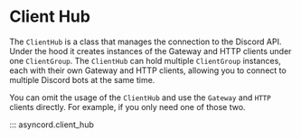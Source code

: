 # Client Hub

The `ClientHub` is a class that manages the connection to the Discord API. 
Under the hood it creates instances of the Gateway and HTTP clients under one `ClientGroup`. 
The `ClientHub` can hold multiple `ClientGroup` instances, each with their own Gateway and HTTP clients,
allowing you to connect to multiple Discord bots at the same time.

You can omit the usage of the `ClientHub` and use the `Gateway` and `HTTP` clients directly. 
For example, if you only need one of those two. 

::: asyncord.client_hub